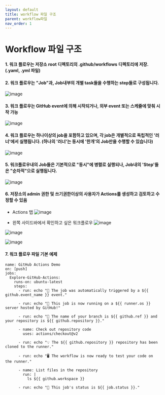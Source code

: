```yaml
---
layout: default
title: workflow 파일 구조
parent: workflow파일
nav_order: 1
---
```



# Workflow 파일 구조

#### 1. 워크 플로우는 저장소 root 디렉토리의 .github/workflows 디렉토리에 저장. (.yaml, .yml 파일)

#### 2. 워크 플로우는 "Job"과, Job내부의 개별 task들을 수행하는 step들로 구성됩니다. 
![image](https://user-images.githubusercontent.com/40287191/122013912-9bd65d80-cdf9-11eb-8a4a-68410a42b116.png)

#### 3. 워크 플로우는 GitHub event에 의해 시작되거나, 외부 event 또는 스케쥴에 맞춰 시작 가능

![image](https://user-images.githubusercontent.com/40287191/122313123-993a4c00-cf50-11eb-9e0c-e51ff8aad9c3.png)


#### 4. 워크 플로우는 하나이상의 job을 포함하고 있으며, 각 job은 개별적으로 독립적인 '러너'에서 실행됩니다. (하나의 '러너'는 동시에 '한개'의 Job만을 수행할 수 있습니다)

![image](https://user-images.githubusercontent.com/40287191/122313244-d4d51600-cf50-11eb-808c-84814e8740dc.png)


#### 5. 워크플로우내의 Job들은 기본적으로 "동시"에 병렬로 실행되나, Job내의 'Step'들은 "순차적"으로 실행됩니다. 

  ![image](https://user-images.githubusercontent.com/40287191/122321582-0c4abf00-cf5f-11eb-8cda-d07403edaa2c.png)


#### 6. 저장소의 admin 권한 및 쓰기권한이상의 사용자가 Actions를 생성하고 검토하고 수정할 수 있음

- Actions 탭
![image](https://user-images.githubusercontent.com/40287191/122313379-0f3eb300-cf51-11eb-9cb5-96d976bdc1c2.png)

- 왼쪽 사이드바에서 확인하고 싶은 워크플로우
![image](https://user-images.githubusercontent.com/40287191/122313383-14036700-cf51-11eb-98c8-e8b399a15420.png)

![image](https://user-images.githubusercontent.com/40287191/122313467-3ac19d80-cf51-11eb-8065-8869095b5ced.png)

![image](https://user-images.githubusercontent.com/40287191/122313495-490fb980-cf51-11eb-8d2d-56bd517a3724.png)

#### 7. 워크 플로우 파일 기본 예제

```
name: GitHub Actions Demo
on: [push]
jobs:
  Explore-GitHub-Actions:
    runs-on: ubuntu-latest
    steps:
      - run: echo "🎉 The job was automatically triggered by a ${{ github.event_name }} event."
      
      - run: echo "🐧 This job is now running on a ${{ runner.os }} server hosted by GitHub!"
      
      - run: echo "🔎 The name of your branch is ${{ github.ref }} and your repository is ${{ github.repository }}."
      
      - name: Check out repository code
        uses: actions/checkout@v2
      
      - run: echo "💡 The ${{ github.repository }} repository has been cloned to the runner."
      
      - run: echo "🖥️ The workflow is now ready to test your code on the runner."
      
      - name: List files in the repository
        run: |
          ls ${{ github.workspace }}
      
      - run: echo "🍏 This job's status is ${{ job.status }}."
```




